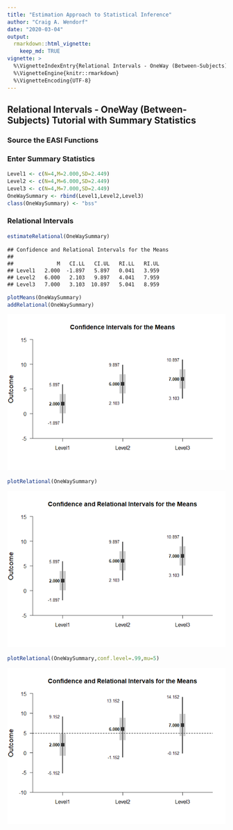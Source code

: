```yaml
---
title: "Estimation Approach to Statistical Inference"
author: "Craig A. Wendorf"
date: "2020-03-04"
output: 
  rmarkdown::html_vignette:
    keep_md: TRUE
vignette: >
  %\VignetteIndexEntry{Relational Intervals - OneWay (Between-Subjects) Tutorial with Summary Statistics}
  %\VignetteEngine{knitr::rmarkdown}
  %\VignetteEncoding{UTF-8}
---
```






## Relational Intervals - OneWay (Between-Subjects) Tutorial with Summary Statistics

### Source the EASI Functions

### Enter Summary Statistics


```r
Level1 <- c(N=4,M=2.000,SD=2.449)
Level2 <- c(N=4,M=6.000,SD=2.449)
Level3 <- c(N=4,M=7.000,SD=2.449)
OneWaySummary <- rbind(Level1,Level2,Level3)
class(OneWaySummary) <- "bss"
```

### Relational Intervals


```r
estimateRelational(OneWaySummary)
```

```
## Confidence and Relational Intervals for the Means 
## 
##              M   CI.LL   CI.UL   RI.LL   RI.UL
## Level1   2.000  -1.897   5.897   0.041   3.959
## Level2   6.000   2.103   9.897   4.041   7.959
## Level3   7.000   3.103  10.897   5.041   8.959
```


```r
plotMeans(OneWaySummary)
addRelational(OneWaySummary)
```

![](figures/OneWay-RelationalA-1.png)<!-- -->


```r
plotRelational(OneWaySummary)
```

![](figures/OneWay-RelationalB-1.png)<!-- -->


```r
plotRelational(OneWaySummary,conf.level=.99,mu=5)
```

![](figures/OneWay-RelationalC-1.png)<!-- -->
